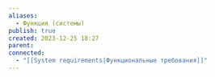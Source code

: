 ```yaml
---
aliases:
  - Функция (системы)
publish: true
created: 2023-12-25 18:27
parent: 
connected:
  - "[[System requirements|Функциональные требования]]"
---
```

















